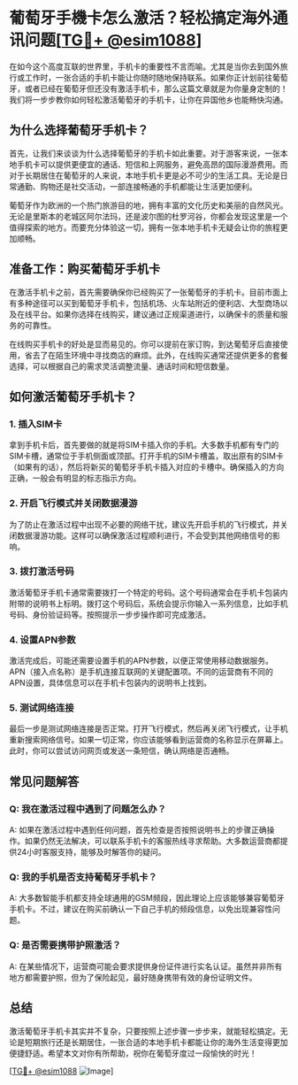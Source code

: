 # 葡萄牙手機卡怎么激活？轻松搞定海外通讯问题[[TG💪+ @esim1088](https://t.me/s/esim1088)]

在如今这个高度互联的世界里，手机卡的重要性不言而喻。尤其是当你去到国外旅行或工作时，一张合适的手机卡能让你随时随地保持联系。如果你正计划前往葡萄牙，或者已经在葡萄牙但还没有激活手机卡，那么这篇文章就是为你量身定制的！我们将一步步教你如何轻松激活葡萄牙的手机卡，让你在异国他乡也能畅快沟通。

## 为什么选择葡萄牙手机卡？

首先，让我们来谈谈为什么选择葡萄牙的手机卡如此重要。对于游客来说，一张本地手机卡可以提供更便宜的通话、短信和上网服务，避免高昂的国际漫游费用。而对于长期居住在葡萄牙的人来说，本地手机卡更是必不可少的生活工具。无论是日常通勤、购物还是社交活动，一部连接畅通的手机都能让生活更加便利。

葡萄牙作为欧洲的一个热门旅游目的地，拥有丰富的文化历史和美丽的自然风光。无论是里斯本的老城区阿尔法玛，还是波尔图的杜罗河谷，你都会发现这里是一个值得探索的地方。而要充分体验这一切，拥有一张本地手机卡无疑会让你的旅程更加顺畅。

## 准备工作：购买葡萄牙手机卡

在激活手机卡之前，首先需要确保你已经购买了一张葡萄牙的手机卡。目前市面上有多种途径可以买到葡萄牙手机卡，包括机场、火车站附近的便利店、大型商场以及在线平台。如果你选择在线购买，建议通过正规渠道进行，以确保卡的质量和服务的可靠性。

在线购买手机卡的好处是显而易见的。你可以提前在家订购，到达葡萄牙后直接使用，省去了在陌生环境中寻找商店的麻烦。此外，在线购买通常还提供更多的套餐选择，可以根据自己的需求灵活调整流量、通话时间和短信数量。

## 如何激活葡萄牙手机卡？

### 1. 插入SIM卡

拿到手机卡后，首先要做的就是将SIM卡插入你的手机。大多数手机都有专门的SIM卡槽，通常位于手机侧面或顶部。打开手机的SIM卡槽盖，取出原有的SIM卡（如果有的话），然后将新买的葡萄牙手机卡插入对应的卡槽中。确保插入的方向正确，一般会有明显的标志指示方向。

### 2. 开启飞行模式并关闭数据漫游

为了防止在激活过程中出现不必要的网络干扰，建议先开启手机的飞行模式，并关闭数据漫游功能。这样可以确保激活过程顺利进行，不会受到其他网络信号的影响。

### 3. 拨打激活号码

激活葡萄牙手机卡通常需要拨打一个特定的号码。这个号码通常会在手机卡包装内附带的说明书上标明。拨打这个号码后，系统会提示你输入一系列信息，比如手机号码、身份验证码等。按照提示一步步操作即可完成激活。

### 4. 设置APN参数

激活完成后，可能还需要设置手机的APN参数，以便正常使用移动数据服务。APN（接入点名称）是手机连接互联网的关键配置项。不同的运营商有不同的APN设置，具体信息可以在手机卡包装内的说明书上找到。

### 5. 测试网络连接

最后一步是测试网络连接是否正常。打开飞行模式，然后再关闭飞行模式，让手机重新搜索网络信号。如果一切正常，你应该能够看到运营商的名称显示在屏幕上。此时，你可以尝试访问网页或发送一条短信，确认网络是否通畅。

## 常见问题解答

### Q: 我在激活过程中遇到了问题怎么办？

A: 如果在激活过程中遇到任何问题，首先检查是否按照说明书上的步骤正确操作。如果仍然无法解决，可以联系手机卡的客服热线寻求帮助。大多数运营商都提供24小时客服支持，能够及时解答你的疑问。

### Q: 我的手机是否支持葡萄牙手机卡？

A: 大多数智能手机都支持全球通用的GSM频段，因此理论上应该能够兼容葡萄牙手机卡。不过，建议在购买前确认一下自己手机的频段信息，以免出现兼容性问题。

### Q: 是否需要携带护照激活？

A: 在某些情况下，运营商可能会要求提供身份证件进行实名认证。虽然并非所有地方都需要护照，但为了保险起见，最好随身携带有效的身份证明文件。

## 总结

激活葡萄牙手机卡其实并不复杂，只要按照上述步骤一步步来，就能轻松搞定。无论是短期旅行还是长期居住，一张合适的本地手机卡都能让你的海外生活变得更加便捷舒适。希望本文对你有所帮助，祝你在葡萄牙度过一段愉快的时光！

[[TG💪+ @esim1088](https://t.me/s/esim1088) ![Image](https://i.postimg.cc/4NQfJmqS/Snipaste-2025-05-13-00-14-12.png)]